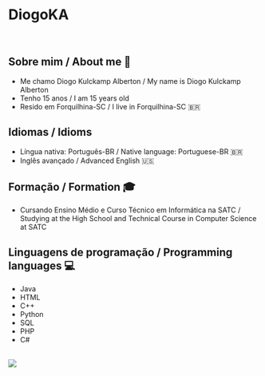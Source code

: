 # DiogoKA
<br>

## Sobre mim / About me 👨
- Me chamo Diogo Kulckamp Alberton / My name is Diogo Kulckamp Alberton 
- Tenho 15 anos / I am 15 years old
- Resido em Forquilhina-SC / I live in Forquilhina-SC 🇧🇷

## Idiomas / Idioms
- Língua nativa: Português-BR / Native language: Portuguese-BR 🇧🇷
- Inglês avançado / Advanced English 🇺🇸

## Formação / Formation 🎓
- Cursando Ensino Médio e Curso Técnico em Informática na SATC / Studying at the High School and Technical Course in Computer Science at SATC 

## Linguagens de programação / Programming languages 💻
- Java
- HTML
- C++
- Python
- SQL
- PHP
- C#

<br>
<img src="https://media.giphy.com/media/lJNoBCvQYp7nq/giphy.gif">
